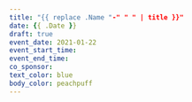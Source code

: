 ```yaml
---
title: "{{ replace .Name "-" " " | title }}"
date: {{ .Date }}
draft: true
event_date: 2021-01-22
event_start_time: 
event_end_time: 
co_sponsor: 
text_color: blue
body_color: peachpuff
---
```


